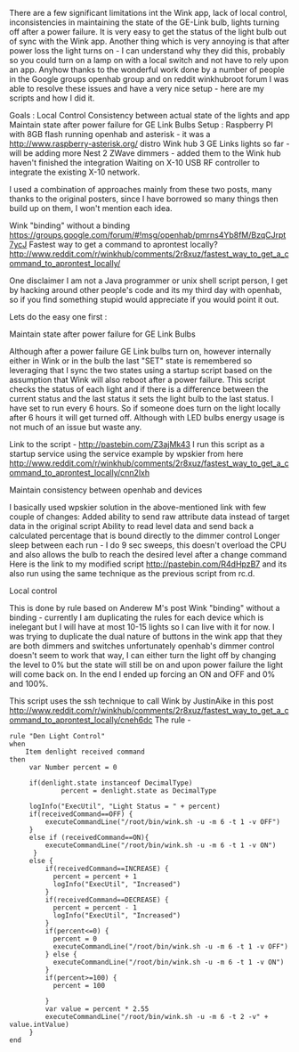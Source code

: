 There are a few significant limitations int the Wink app,  lack of local control, inconsistencies  in maintaining the state of the GE-Link bulb, lights turning off after a power failure. It is very easy to get the status of the light bulb out of sync with the Wink app.  Another thing which is very annoying is that after power loss the light turns on  - I can understand why they did this, probably so you could turn on a lamp on with a local switch and not have to rely upon an app.  Anyhow thanks to the wonderful work done by a number of people in the Google groups openhab group and on reddit winkhubroot forum I was able to resolve these issues and have a very nice setup - here are my scripts and how I did it.

Goals :
Local Control
Consistency between actual state of the lights and app
Maintain state after power failure for GE Link Bulbs
Setup :
Raspberry PI  with 8GB flash running openhab and asterisk - it was a http://www.raspberry-asterisk.org/ distro
Wink hub
3 GE Links lights so far - will be adding more
Nest 
2 ZWave dimmers - added them to the Wink hub haven't finished the integration
Waiting on X-10 USB RF controller to integrate the existing X-10 network.

I used a combination of approaches mainly from these two posts, many thanks to the original posters, since I have borrowed so many things then build up on them, I won't mention each idea.

Wink "binding" without a binding https://groups.google.com/forum/#!msg/openhab/pmrns4Yb8fM/BzqCJrpt7ycJ
Fastest way to get a command to aprontest locally? http://www.reddit.com/r/winkhub/comments/2r8xuz/fastest_way_to_get_a_command_to_aprontest_locally/

One disclaimer I am not a Java programmer or unix shell script person, I get by hacking around other people's code and its my third day with openhab, so if you find something stupid would appreciate if you would point it out.

Lets do the easy one first :

Maintain state after power failure for GE Link Bulbs

Although after a power failure GE Link bulbs turn on, however internally either in Wink or in the bulb the last "SET" state is remembered so leveraging that I sync the two states using a startup script based on the assumption that Wink will also reboot after a power failure.  This script checks the status of each light and if there is a difference between the current status and the last status it sets the light bulb to the last status.  I have set to run every 6 hours.  So if someone does turn on the light locally after 6 hours it will get turned off.  Although with LED bulbs energy usage is not much of an issue but waste any.

Link to the  script - http://pastebin.com/Z3ajMk43
I run this script as a startup service using the service example by wpskier from here http://www.reddit.com/r/winkhub/comments/2r8xuz/fastest_way_to_get_a_command_to_aprontest_locally/cnn2lxh


Maintain consistency between openhab and devices

I basically used wpskier solution in the above-mentioned link with  few couple of changes:
Added ability to send raw attribute data instead of target data in the original script
Ability to read level data and send back a calculated percentage that is bound directly to the dimmer control
Longer sleep between each run - I do 9 sec sweeps, this doesn't overload the CPU and also allows the bulb to reach the desired level after a change command
Here is the link to  my modified script http://pastebin.com/R4dHpzB7 and its also run using the same technique as the previous script from rc.d.  

Local control

This is done by  rule based on  Anderew M's post Wink "binding" without a binding  - currently I am duplicating the rules for each device which is inelegant but I will have at most 10-15 lights so I can live with it for now.  I was trying to duplicate the dual nature of buttons in the wink app that they are both dimmers and switches unfortunately openhab's dimmer control doesn't seem to work that way, I can either turn the light off by changing the level to 0% but the state will still be on and upon power failure the light will come back on.  In the end I ended up forcing an ON and OFF and 0% and 100%.

This script uses the ssh technique to call Wink by JustinAike in this post http://www.reddit.com/r/winkhub/comments/2r8xuz/fastest_way_to_get_a_command_to_aprontest_locally/cneh6dc
The rule - 

    rule "Den Light Control"
	when 
		Item denlight received command
	then
		 var Number percent = 0

		 if(denlight.state instanceof DecimalType) 
		         percent = denlight.state as DecimalType 
		 
		 logInfo("ExecUtil", "Light Status = " + percent)
		 if(receivedCommand==OFF) {
			 executeCommandLine("/root/bin/wink.sh -u -m 6 -t 1 -v OFF") 
		 }
		 else if (receivedCommand==ON){
			 executeCommandLine("/root/bin/wink.sh -u -m 6 -t 1 -v ON")
		  }
		 else {
			 if(receivedCommand==INCREASE) {
			   percent = percent + 1
			   logInfo("ExecUtil", "Increased")
			 }
			 if(receivedCommand==DECREASE) {
			   percent = percent - 1
			   logInfo("ExecUtil", "Increased")
			 }
			 if(percent<=0) {
			   percent = 0
			   executeCommandLine("/root/bin/wink.sh -u -m 6 -t 1 -v OFF")
			 } else {
			   executeCommandLine("/root/bin/wink.sh -u -m 6 -t 1 -v ON")
			 }
			 if(percent>=100) {
			   percent = 100
			  
			 }
			 var value = percent * 2.55 
			 executeCommandLine("/root/bin/wink.sh -u -m 6 -t 2 -v" + value.intValue)
		 }
    end

